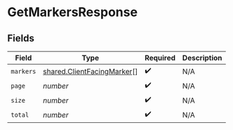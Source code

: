 # GetMarkersResponse


## Fields

| Field                                                                           | Type                                                                            | Required                                                                        | Description                                                                     |
| ------------------------------------------------------------------------------- | ------------------------------------------------------------------------------- | ------------------------------------------------------------------------------- | ------------------------------------------------------------------------------- |
| `markers`                                                                       | [shared.ClientFacingMarker](../../../sdk/models/shared/clientfacingmarker.md)[] | :heavy_check_mark:                                                              | N/A                                                                             |
| `page`                                                                          | *number*                                                                        | :heavy_check_mark:                                                              | N/A                                                                             |
| `size`                                                                          | *number*                                                                        | :heavy_check_mark:                                                              | N/A                                                                             |
| `total`                                                                         | *number*                                                                        | :heavy_check_mark:                                                              | N/A                                                                             |